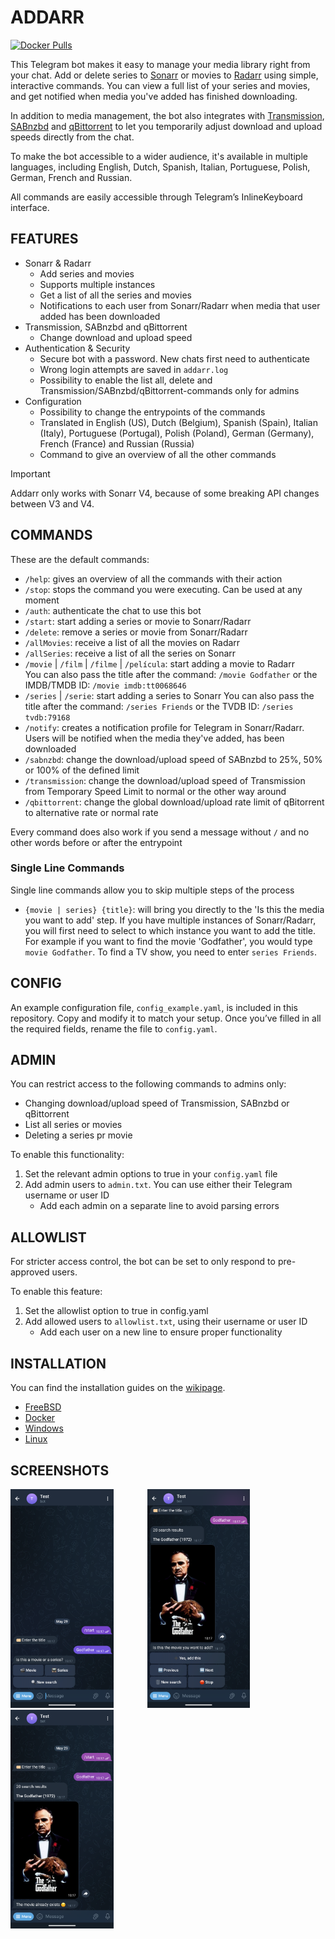 # ADDARR

[![Docker Pulls](https://img.shields.io/docker/pulls/waterboy1602/addarr)](https://hub.docker.com/r/waterboy1602/addarr)

This Telegram bot makes it easy to manage your media library right from your chat. Add or delete series to [Sonarr](https://github.com/Sonarr/Sonarr) or movies to [Radarr](https://github.com/Radarr/Radarr) using simple, interactive commands. You can view a full list of your series and movies, and get notified when media you've added has finished downloading.

In addition to media management, the bot also integrates with [Transmission](https://transmissionbt.com/), [SABnzbd](https://sabnzbd.org) and [qBittorrent](https://www.qbittorrent.org/) to let you temporarily adjust download and upload speeds directly from the chat.

To make the bot accessible to a wider audience, it's available in multiple languages, including English, Dutch, Spanish, Italian, Portuguese, Polish, German, French and Russian.

All commands are easily accessible through Telegram’s InlineKeyboard interface.

## FEATURES

- Sonarr & Radarr
  - Add series and movies
  - Supports multiple instances
  - Get a list of all the series and movies
  - Notifications to each user from Sonarr/Radarr when media that user added has been downloaded
- Transmission, SABnzbd and qBittorrent
  - Change download and upload speed
- Authentication & Security
  - Secure bot with a password. New chats first need to authenticate
  - Wrong login attempts are saved in `addarr.log`
  - Possibility to enable the list all, delete and Transmission/SABnzbd/qBittorrent-commands only for admins
- Configuration
  - Possibility to change the entrypoints of the commands
  - Translated in English (US), Dutch (Belgium), Spanish (Spain), Italian (Italy), Portuguese (Portugal), Polish (Poland), German (Germany), French (France) and Russian (Russia)
  - Command to give an overview of all the other commands

> [!IMPORTANT]  
> Addarr only works with Sonarr V4, because of some breaking API changes between V3 and V4.

## COMMANDS

These are the default commands:

- `/help`: gives an overview of all the commands with their action
- `/stop`: stops the command you were executing. Can be used at any moment
- `/auth`: authenticate the chat to use this bot
- `/start`: start adding a series or movie to Sonarr/Radarr
- `/delete`: remove a series or movie from Sonarr/Radarr
- `/allMovies`: receive a list of all the movies on Radarr
- `/allSeries`: receive a list of all the series on Sonarr
- `/movie` | `/film` | `/filme` | `/película`: start adding a movie to Radarr  
  You can also pass the title after the command: `/movie Godfather` or the IMDB/TMDB ID: `/movie imdb:tt0068646`
- `/series` | `/serie`: start adding a series to Sonarr
  You can also pass the title after the command: `/series Friends` or the TVDB ID: `/series tvdb:79168`
- `/notify`: creates a notification profile for Telegram in Sonarr/Radarr. Users will be notified when the media they've added, has been downloaded
- `/sabnzbd`: change the download/upload speed of SABnzbd to 25%, 50% or 100% of the defined limit
- `/transmission`: change the download/upload speed of Transmission from Temporary Speed Limit to normal or the other way around
- `/qbittorrent`: change the global download/upload rate limit of qBitorrent to alternative rate or normal rate

Every command does also work if you send a message without `/` and no other words before or after the entrypoint

### Single Line Commands

Single line commands allow you to skip multiple steps of the process

- `{movie | series} {title}`: will bring you directly to the 'Is this the media you want to add' step. If you have multiple instances of Sonarr/Radarr, you will first need to select to which instance you want to add the title.  
  For example if you want to find the movie 'Godfather', you would type `movie Godfather`. To find a TV show, you need to enter `series Friends`.

## CONFIG

An example configuration file, `config_example.yaml`, is included in this repository. Copy and modify it to match your setup. Once you’ve filled in all the required fields, rename the file to `config.yaml`.

## ADMIN

You can restrict access to the following commands to admins only:

- Changing download/upload speed of Transmission, SABnzbd or qBittorrent
- List all series or movies
- Deleting a series pr movie

To enable this functionality:

1. Set the relevant admin options to true in your `config.yaml` file
2. Add admin users to `admin.txt`. You can use either their Telegram username or user ID
   - Add each admin on a separate line to avoid parsing errors

## ALLOWLIST

For stricter access control, the bot can be set to only respond to pre-approved users.

To enable this feature:

1. Set the allowlist option to true in config.yaml
1. Add allowed users to `allowlist.txt`, using their username or user ID
   - Add each user on a new line to ensure proper functionality

## INSTALLATION

You can find the installation guides on the [wikipage](https://github.com/Waterboy1602/Addarr/wiki).

- [FreeBSD](https://github.com/Waterboy1602/Addarr/wiki/Installation-on-FreeBSD)
- [Docker](https://github.com/Waterboy1602/Addarr/wiki/Installation-on-Docker)
- [Windows](https://github.com/Waterboy1602/Addarr/wiki/Installation-on-Windows)
- [Linux](https://github.com/Waterboy1602/Addarr/wiki/Installation-on-Linux)

## SCREENSHOTS

<div style="float: left">
    <img src="./img/screenshot_1.png" height="350" style="padding-right: 50px" alt="Screenshot 1">
    <img src="./img/screenshot_2.png" height="350" style="padding-right: 50px" alt="Screenshot 2">
    <img src="./img/screenshot_3.png" height="350" style="padding-right: 50px" alt="Screenshot 3">
</div>
